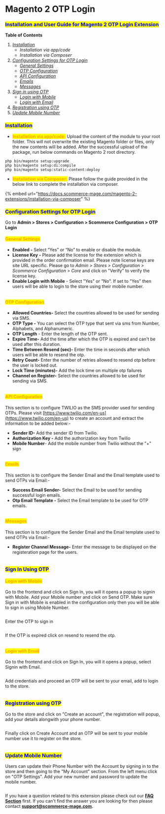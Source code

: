 # Magento 2 OTP Login

### <mark style="color:blue;">Installation and User Guide for Magento 2 OTP Login Extension</mark>

**Table of Contents**

1. [_Installation_ ](magento-2-otp-login.md#bookmark0)
   * _Installation via app/code_&#x20;
   * _Installation via Composer_&#x20;
2. [_Configuration Settings for OTP Login_](magento-2-otp-login.md#bookmark3)
   * [_General Settings_ ](magento-2-otp-login.md#bookmark4)
   * [_OTP Configuration_](magento-2-otp-login.md#bookmark4-1)
   * [_API Configuration_](magento-2-otp-login.md#bookmark4-2)
   * [_Emails_ ](magento-2-otp-login.md#bookmark4-3)
   * [_Messages_](magento-2-otp-login.md#bookmark4-4)
3. [_Sign in using OTP_](magento-2-otp-login.md#bookmark6)
   * [_Login with Mobile_](magento-2-otp-login.md#bookmark4-5)
   * [_Login with Email_](magento-2-otp-login.md#bookmark4-6)
4. [_Registration using OTP_](magento-2-otp-login.md#bookmark6-1)
5. [_Update Mobile Number_](magento-2-otp-login.md#bookmark6-2)

### <mark style="color:blue;">Installation</mark> <a href="#bookmark0" id="bookmark0"></a>

* <mark style="color:orange;">**Installation via app/code:**</mark> Upload the content of the module to your root folder. This will not overwrite the existing Magento folder or files, only the new contents will be added. After the successful upload of the package, run below commands on Magento 2 root directory.

```
php bin/magento setup:upgrade
php bin/magento setup:di:compile
php bin/magento setup:static-content:deploy
```

* <mark style="color:orange;">**Installation via Composer:**</mark> Please follow the guide provided in the below link to complete the installation via composer.

{% embed url="https://docs.scommerce-mage.com/magento-2-extensions/installation-via-composer" %}

### <mark style="color:blue;">Configuration Settings for OTP Login</mark> <a href="#bookmark3" id="bookmark3"></a>

Go to **Admin > Stores > Configuration > Scommerce Configuration > OTP Login**

#### <mark style="color:orange;">General Settings</mark> <a href="#bookmark4" id="bookmark4"></a>

* **Enabled -** Select “Yes” or “No” to enable or disable the module.
* **License Key -** Please add the license for the extension which is provided in the order confirmation email. Please note license keys are site URL specific. Please go to _Admin > Stores > Configuration > Scommerce Configuration > Core_ and click on "Verify" to verify the license key.&#x20;
* **Enable Login with Mobile** - Select "Yes" or "No". If set to "Yes" then users will be able to login to the store using their mobile number.

<div data-full-width="true"><figure><img src="../../.gitbook/assets/image.png" alt=""><figcaption></figcaption></figure></div>

#### <mark style="color:orange;">OTP Configuration</mark> <a href="#bookmark4" id="bookmark4"></a>

* **Allowed Countries-** Select the countries allowed to be used for sending via SMS.
* **OTP Type -** You can select the OTP type that sent via sms from Number, Alphabets, and Alphanumeric.&#x20;
* **OTP Length** - Enter the length of the OTP sent.&#x20;
* **Expire Time-** Add the time after which the OTP is expired and can't be used after this duration.
* **Time Between Resend (sec)-** Enter the time in seconds after which users will be able to resend the otp.
* **Retry Count-** Enter the number of retries allowed to resend otp before the user is locked out.&#x20;
* **Lock Time (minutes)-** Add the lock time on multiple otp failures
* **Channel on Register-** Select the countries allowed to be used for sending via SMS.

<div data-full-width="true"><figure><img src="../../.gitbook/assets/image (1).png" alt=""><figcaption></figcaption></figure></div>

#### <mark style="color:orange;">API Configuration</mark> <a href="#bookmark4" id="bookmark4"></a>

This section is to configure TWILIO as the SMS provider used for sending OTPs. Please visit [https://www.twilio.com/en-us](https://www.twilio.com/en-us) to create an account and extract the information to be added below:-

* **Sender ID-** Add the sender ID from Twilio.
* **Authorization Key -** Add the authorization key from Twilio
* **Mobile Number**- Add the mobile number from Twilio without the "+" sign

<div data-full-width="true"><figure><img src="../../.gitbook/assets/image (2).png" alt=""><figcaption></figcaption></figure></div>

#### <mark style="color:orange;">Emails</mark> <a href="#bookmark4" id="bookmark4"></a>

This section is to configure the Sender Email and the Email template used to send OTPs via Email:-

* **Success Email Sender-** Select the Email to be used for sending successful login emails.&#x20;
* **Otp Email Template -** Select the Email template to be used for OTP emails.

<div data-full-width="true"><figure><img src="../../.gitbook/assets/image (4).png" alt=""><figcaption></figcaption></figure></div>

#### <mark style="color:orange;">Messages</mark> <a href="#bookmark4" id="bookmark4"></a>

This section is to configure the Sender Email and the Email template used to send OTPs via Email:-

* **Register Channel Message-** Enter the message to be displayed on the registeration page for the users.&#x20;

<figure><img src="../../.gitbook/assets/image (5).png" alt=""><figcaption></figcaption></figure>

### <mark style="color:blue;">Sign In Using OTP</mark> <a href="#bookmark6" id="bookmark6"></a>

#### <mark style="color:orange;">Login with Mobile</mark> <a href="#bookmark4" id="bookmark4"></a>

Go to the frontend and click on Sign In, you will it opens a popup to signin with Mobile. Add your Mobile number and click on Send OTP. Make sure Sign in with Mobile is enabled in the configuration only then you will be able to sign in using Mobile Number.

<div data-full-width="true"><figure><img src="../../.gitbook/assets/image (6).png" alt=""><figcaption></figcaption></figure></div>

Enter the OTP to sign in&#x20;

<div data-full-width="true"><figure><img src="../../.gitbook/assets/otp_login_sent.png" alt=""><figcaption></figcaption></figure></div>

If the OTP is expired click on resend to resend the otp.

<div data-full-width="true"><figure><img src="../../.gitbook/assets/resend_otp.png" alt=""><figcaption></figcaption></figure></div>

#### <mark style="color:orange;">Login with Email</mark> <a href="#bookmark4" id="bookmark4"></a>

Go to the frontend and click on Sign In, you will it opens a popup, select Signin with Email.

<div data-full-width="true"><figure><img src="../../.gitbook/assets/image (7).png" alt=""><figcaption></figcaption></figure></div>

Add credentials and proceed an OTP will be sent to your email, add to login to the store.

<div data-full-width="true"><figure><img src="../../.gitbook/assets/email_otp.png" alt=""><figcaption></figcaption></figure></div>

### <mark style="color:blue;">Registration using OTP</mark> <a href="#bookmark6" id="bookmark6"></a>

Go to the store and click on "Create an account", the registration will popup, add your details alongwith your phone number.

<div data-full-width="true"><figure><img src="../../.gitbook/assets/otp_register.png" alt=""><figcaption></figcaption></figure></div>

Finally click on Create Account and an OTP will be sent to your mobile number use it to register on the store.

<figure><img src="../../.gitbook/assets/otp_register_otp_sent.png" alt=""><figcaption></figcaption></figure>

### <mark style="color:blue;">Update Mobile Number</mark> <a href="#bookmark6" id="bookmark6"></a>

Users can update their Phone Number with the Account by signing in to the store and then going to the "My Account" section. From the left menu click on "OTP Settings". Add your new number and password to update the mobile number.&#x20;

<div data-full-width="true"><figure><img src="../../.gitbook/assets/otp_update_mobile.png" alt=""><figcaption></figcaption></figure></div>

If you have a question related to this extension please check out our [**FAQ Section**](https://www.scommerce-mage.com/magento-2-otp-login.html#customfaq) first. If you can't find the answer you are looking for then please contact [**support@scommerce-mage.com**](mailto:core@scommerce-mage.com)**.**

